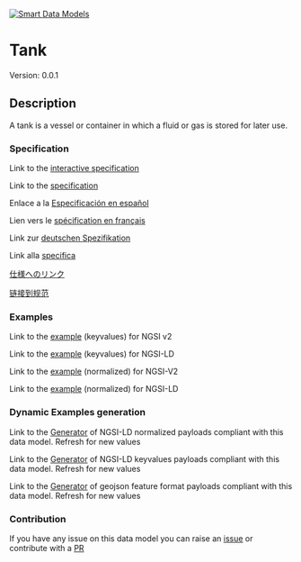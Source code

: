 [![Smart Data Models](https://smartdatamodels.org/wp-content/uploads/2022/01/SmartDataModels_logo.png "Logo")](https://smartdatamodels.org)
# Tank
Version: 0.0.1

## Description 

A tank is a vessel or container in which a fluid or gas is stored for later use.
### Specification

Link to the [interactive specification](https://swagger.lab.fiware.org/?url=https://smart-data-models.github.io/dataModel.S4BLDG/Tank/swagger.yaml)

Link to the [specification](https://github.com/smart-data-models/dataModel.S4BLDG/blob/master/Tank/doc/spec.md)

Enlace a la [Especificación en español](https://github.com/smart-data-models/dataModel.S4BLDG/blob/master/Tank/doc/spec_ES.md)

Lien vers le [spécification en français](https://github.com/smart-data-models/dataModel.S4BLDG/blob/master/Tank/doc/spec_FR.md)

Link zur [deutschen Spezifikation](https://github.com/smart-data-models/dataModel.S4BLDG/blob/master/Tank/doc/spec_DE.md)

Link alla [specifica](https://github.com/smart-data-models/dataModel.S4BLDG/blob/master/Tank/doc/spec_IT.md)

[仕様へのリンク](https://github.com/smart-data-models/dataModel.S4BLDG/blob/master/Tank/doc/spec_JA.md)

[链接到规范](https://github.com/smart-data-models/dataModel.S4BLDG/blob/master/Tank/doc/spec_ZH.md)
### Examples

Link to the [example](https://smart-data-models.github.io/dataModel.S4BLDG/Tank/examples/example.json) (keyvalues) for NGSI v2

Link to the [example](https://smart-data-models.github.io/dataModel.S4BLDG/Tank/examples/example.jsonld) (keyvalues) for NGSI-LD

Link to the [example](https://smart-data-models.github.io/dataModel.S4BLDG/Tank/examples/example-normalized.json) (normalized) for NGSI-V2

Link to the [example](https://smart-data-models.github.io/dataModel.S4BLDG/Tank/examples/example-normalized.jsonld) (normalized) for NGSI-LD
### Dynamic Examples generation

Link to the [Generator](https://smartdatamodels.org/extra/ngsi-ld_generator.php?schemaUrl=https://raw.githubusercontent.com/smart-data-models/dataModel.S4BLDG/master/Tank/schema.json&email=info@smartdatamodels.org) of NGSI-LD normalized payloads compliant with this data model. Refresh for new values

Link to the [Generator](https://smartdatamodels.org/extra/ngsi-ld_generator_keyvalues.php?schemaUrl=https://raw.githubusercontent.com/smart-data-models/dataModel.S4BLDG/master/Tank/schema.json&email=info@smartdatamodels.org) of NGSI-LD keyvalues payloads compliant with this data model. Refresh for new values

Link to the [Generator](https://smartdatamodels.org/extra/geojson_features_generator.php?schemaUrl=https://raw.githubusercontent.com/smart-data-models/dataModel.S4BLDG/master/Tank/schema.json&email=info@smartdatamodels.org) of geojson feature format payloads compliant with this data model. Refresh for new values
### Contribution

 If you have any issue on this data model you can raise an [issue](https://github.com/smart-data-models/dataModel.S4BLDG/issues)  or contribute with a [PR](https://github.com/smart-data-models/dataModel.S4BLDG/pulls)